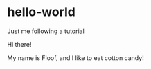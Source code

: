 # hello-world
Just me following a tutorial

Hi there!

My name is Floof, and I like to eat cotton candy!
